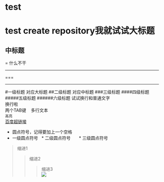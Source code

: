 # test
test create repository我就试试大标题
===
中标题
-
=
什么不干

---

===

***
#一级标题 对应大标题
##二级标题 对应中标题
###三级标题
####四级标题
#####五级标题
######六级标题
试试换行和普通文字</br>
换行啦</br>
    两个TAB键
    多行文本</br>
`高亮`</br>
[百度超链接](http://www.baidu.com "悬停显示")</br>
* 圆点符号，记得要加上一个空格</br>
* 一级圆点符号
    * 二级圆点符号
        * 三级圆点符号</br>
>缩进1</br>
>>缩进2</br>
>>>缩进3</br>
![](http://www.baidu.com/img/bdlogo.gif)
